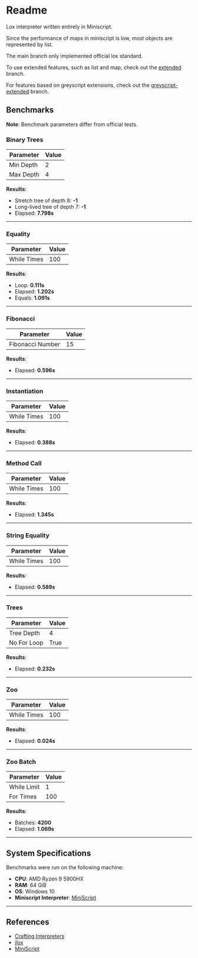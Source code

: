 # Readme
Lox interpreter written entirely in Miniscript.

Since the performance of maps in miniscript is low, most objects are represented by list.

The main branch only implemented official lox standard.

To use extended features, such as list and map, check out the [extended](https://github.com/wh0wfg/LoxInMiniscript/tree/extended) branch.

For features based on greyscript extensions, check out the [greyscript-extended](https://github.com/wh0wfg/LoxInMiniscript.git) branch.

## **Benchmarks**

**Note**: Benchmark parameters differ from official tests.

### **Binary Trees**
| Parameter       | Value   |
|-----------------|---------|
| Min Depth       | 2       |
| Max Depth       | 4       |

**Results**:
- Stretch tree of depth 8: **-1**
- Long-lived tree of depth 7: **-1**
- Elapsed: **7.798s**

---

### **Equality**
| Parameter       | Value   |
|-----------------|---------|
| While Times     | 100     |

**Results**:
- Loop: **0.111s**
- Elapsed: **1.202s**
- Equals: **1.091s**

---

### **Fibonacci**
| Parameter       | Value   |
|-----------------|---------|
| Fibonacci Number| 15      |

**Results**:
- Elapsed: **0.596s**

---

### **Instantiation**
| Parameter       | Value   |
|-----------------|---------|
| While Times     | 100     |

**Results**:
- Elapsed: **0.388s**

---

### **Method Call**
| Parameter       | Value   |
|-----------------|---------|
| While Times     | 100     |

**Results**:
- Elapsed: **1.345s**

---

### **String Equality**
| Parameter       | Value   |
|-----------------|---------|
| While Times     | 100     |

**Results**:
- Elapsed: **0.589s**

---

### **Trees**
| Parameter       | Value   |
|-----------------|---------|
| Tree Depth      | 4       |
| No For Loop     | True    |

**Results**:
- Elapsed: **0.232s**

---

### **Zoo**
| Parameter       | Value   |
|-----------------|---------|
| While Times     | 100     |

**Results**:
- Elapsed: **0.024s**

---

### **Zoo Batch**
| Parameter       | Value   |
|-----------------|---------|
| While Limit     | 1       |
| For Times       | 100     |

**Results**:
- Batches: **4200**
- Elapsed: **1.069s**

---

## **System Specifications**
Benchmarks were run on the following machine:
- **CPU**: AMD Ryzen 9 5900HX
- **RAM**: 64 GiB
- **OS**: Windows 10
- **Miniscript Interpreter**: [MiniScript](https://github.com/JoeStrout/miniscript)

---

## **References**
- [Crafting Interpreters](https://craftinginterpreters.com/)
- [jlox](https://github.com/geertguldentops/jlox)
- [MiniScript](https://github.com/JoeStrout/miniscript)
